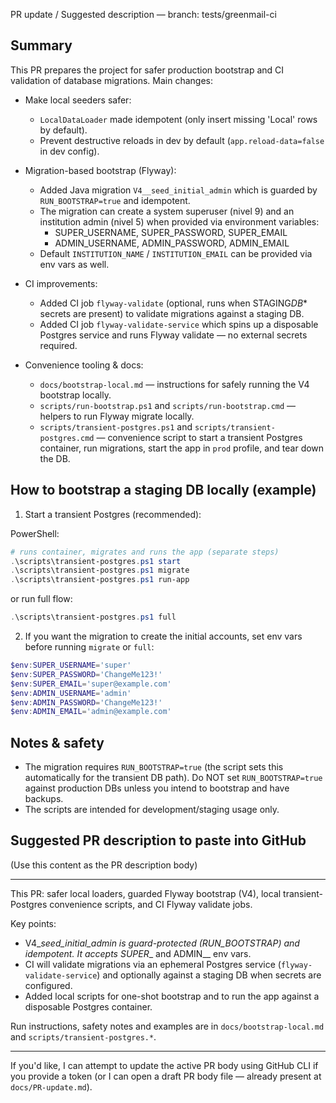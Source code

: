 PR update / Suggested description — branch: tests/greenmail-ci

## Summary

This PR prepares the project for safer production bootstrap and CI validation of database migrations. Main changes:

- Make local seeders safer:

  - `LocalDataLoader` made idempotent (only insert missing 'Local' rows by default).
  - Prevent destructive reloads in dev by default (`app.reload-data=false` in dev config).

- Migration-based bootstrap (Flyway):

  - Added Java migration `V4__seed_initial_admin` which is guarded by `RUN_BOOTSTRAP=true` and idempotent.
  - The migration can create a system superuser (nivel 9) and an institution admin (nivel 5) when provided via environment variables:
    - SUPER_USERNAME, SUPER_PASSWORD, SUPER_EMAIL
    - ADMIN_USERNAME, ADMIN_PASSWORD, ADMIN_EMAIL
  - Default `INSTITUTION_NAME` / `INSTITUTION_EMAIL` can be provided via env vars as well.

- CI improvements:

  - Added CI job `flyway-validate` (optional, runs when STAGING*DB*\* secrets are present) to validate migrations against a staging DB.
  - Added CI job `flyway-validate-service` which spins up a disposable Postgres service and runs Flyway validate — no external secrets required.

- Convenience tooling & docs:
  - `docs/bootstrap-local.md` — instructions for safely running the V4 bootstrap locally.
  - `scripts/run-bootstrap.ps1` and `scripts/run-bootstrap.cmd` — helpers to run Flyway migrate locally.
  - `scripts/transient-postgres.ps1` and `scripts/transient-postgres.cmd` — convenience script to start a transient Postgres container, run migrations, start the app in `prod` profile, and tear down the DB.

## How to bootstrap a staging DB locally (example)

1. Start a transient Postgres (recommended):

PowerShell:

```powershell
# runs container, migrates and runs the app (separate steps)
.\scripts\transient-postgres.ps1 start
.\scripts\transient-postgres.ps1 migrate
.\scripts\transient-postgres.ps1 run-app
```

or run full flow:

```powershell
.\scripts\transient-postgres.ps1 full
```

2. If you want the migration to create the initial accounts, set env vars before running `migrate` or `full`:

```powershell
$env:SUPER_USERNAME='super'
$env:SUPER_PASSWORD='ChangeMe123!'
$env:SUPER_EMAIL='super@example.com'
$env:ADMIN_USERNAME='admin'
$env:ADMIN_PASSWORD='ChangeMe123!'
$env:ADMIN_EMAIL='admin@example.com'
```

## Notes & safety

- The migration requires `RUN_BOOTSTRAP=true` (the script sets this automatically for the transient DB path). Do NOT set `RUN_BOOTSTRAP=true` against production DBs unless you intend to bootstrap and have backups.
- The scripts are intended for development/staging usage only.

## Suggested PR description to paste into GitHub

(Use this content as the PR description body)

---

This PR: safer local loaders, guarded Flyway bootstrap (V4), local transient-Postgres convenience scripts, and CI Flyway validate jobs.

Key points:

- V4\__seed_initial_admin is guard-protected (RUN_BOOTSTRAP) and idempotent. It accepts SUPER__ and ADMIN\__ env vars.
- CI will validate migrations via an ephemeral Postgres service (`flyway-validate-service`) and optionally against a staging DB when secrets are configured.
- Added local scripts for one-shot bootstrap and to run the app against a disposable Postgres container.

Run instructions, safety notes and examples are in `docs/bootstrap-local.md` and `scripts/transient-postgres.*`.

---

If you'd like, I can attempt to update the active PR body using GitHub CLI if you provide a token (or I can open a draft PR body file — already present at `docs/PR-update.md`).
